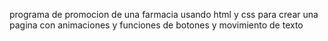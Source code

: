 programa de promocion de una farmacia usando html y css para crear una pagina con animaciones y funciones de botones y movimiento de texto
